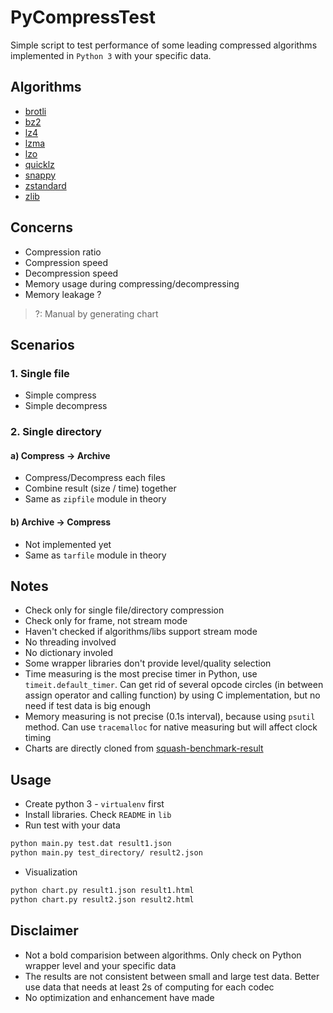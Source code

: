 # PyCompressTest

Simple script to test performance of some leading compressed algorithms implemented in `Python 3` with your specific data.

## Algorithms

- [brotli](https://brotli.org/)
- [bz2](https://en.wikipedia.org/wiki/Bzip2)
- [lz4](https://lz4.github.io/lz4/)
- [lzma](https://en.wikipedia.org/wiki/Lempel%E2%80%93Ziv%E2%80%93Markov_chain_algorithm)
- [lzo](http://www.oberhumer.com/opensource/lzo/)
- [quicklz](http://www.quicklz.com/)
- [snappy](https://github.com/google/snappy)
- [zstandard](https://facebook.github.io/zstd/)
- [zlib](https://www.zlib.net/)

## Concerns

- Compression ratio
- Compression speed
- Decompression speed
- Memory usage during compressing/decompressing
- Memory leakage ?

> ?: Manual by generating chart

## Scenarios

### 1. Single file

- Simple compress
- Simple decompress

### 2. Single directory

#### a) Compress -> Archive

- Compress/Decompress each files
- Combine result (size / time) together
- Same as `zipfile` module in theory

#### b) Archive -> Compress

- Not implemented yet
- Same as `tarfile` module in theory

## Notes

- Check only for single file/directory compression
- Check only for frame, not stream mode
- Haven't checked if algorithms/libs support stream mode
- No threading involved
- No dictionary involed
- Some wrapper libraries don't provide level/quality selection
- Time measuring is the most precise timer in Python, use `timeit.default_timer`. Can get rid of several opcode circles (in between assign operator and calling function) by using C implementation, but no need if test data is big enough
- Memory measuring is not precise (0.1s interval), because using `psutil` method. Can use `tracemalloc` for native measuring but will affect clock timing
- Charts are directly cloned from [squash-benchmark-result](https://quixdb.github.io/squash-benchmark/#ratio-vs-decompression)

## Usage

- Create python 3 - `virtualenv` first
- Install libraries. Check `README` in `lib`
- Run test with your data

```bash
python main.py test.dat result1.json
python main.py test_directory/ result2.json
```

- Visualization

```bash
python chart.py result1.json result1.html
python chart.py result2.json result2.html
```

## Disclaimer

- Not a bold comparision between algorithms. Only check on Python wrapper level and your specific data
- The results are not consistent between small and large test data. Better use data that needs at least 2s of computing for each codec
- No optimization and enhancement have made